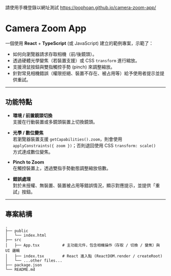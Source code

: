 請使用手機登錄以網址測試
https://pophoan.github.io/camera-zoom-app/

# Camera Zoom App

一個使用 **React** + **TypeScript** (或 JavaScript) 建立的範例專案，示範了：

- 如何向瀏覽器請求存取相機（前/後鏡頭）。
- 透過硬體光學變焦（若裝置支援）或 CSS `transform` 進行縮放。
- 支援滑鼠按鈕與雙指觸控手勢 (pinch) 來調整縮放。
- 針對常見相機錯誤（權限拒絕、裝置不存在、被占用等）給予使用者提示並提供重試。

---

## 功能特點

- **環境 / 前置鏡頭切換**  
  支援在行動裝置或多鏡頭裝置上切換鏡頭。

- **光學 / 數位變焦**  
  若瀏覽器裝置支援 `getCapabilities().zoom`，則會使用  
  `applyConstraints({ zoom })`；否則退回使用 CSS `transform: scale()`  
  方式達成數位變焦。

- **Pinch to Zoom**  
  在觸控裝置上，透過雙指手勢動態調整縮放倍數。

- **錯誤處理**  
  對於未授權、無裝置、裝置被占用等錯誤情況，顯示對應提示，並提供「重試」按鈕。

---

## 專案結構

```plaintext
.
├── public
│   └── index.html
├── src
│   ├── App.tsx          # 主功能元件，包含相機操作（存取 / 切換 / 變焦）與 UI 邏輯
│   ├── index.tsx        # React 進入點 (ReactDOM.render / createRoot)
│   └── ...other files...
├── package.json
└── README.md
